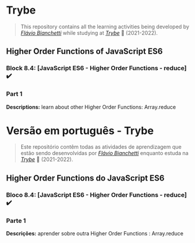 # Trybe

> This repository contains all the learning activities being developed by _[Flávio Bianchetti](https://www.linkedin.com/in/flaviobianchetti/)_ while studying at _[Trybe](https://www.betrybe.com/)_ :rocket: (2021-2022).

## Higher Order Functions of JavaScript ES6


### Block 8.4: [JavaScript ES6 - Higher Order Functions - reduce] :heavy_check_mark:

### Part 1

**Descriptions:** learn about other Higher Order Functions: Array.reduce

# Versão em português - Trybe

> Este repositório contêm todas as atividades de aprendizagem que estão sendo desenvolvidas por  _[Flávio Bianchetti](https://www.linkedin.com/in/flaviobianchetti/)_ enquanto estuda na _[Trybe](https://www.betrybe.com/)_ :rocket: (2021-2022).

## Higher Order Functions do JavaScript ES6


### Bloco 8.4: [JavaScript ES6 - Higher Order Functions - reduce] :heavy_check_mark:

### Parte 1

**Descrições:**    aprender sobre outra Higher Order Functions : Array.reduce